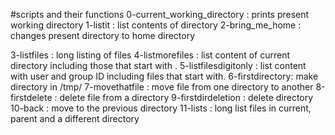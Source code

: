#scripts and their functions
0-current_working_directory : prints present working directory
1-listit : list contents of directory
2-bring_me_home : changes present directory to home directory

3-listfiles : long listing of files
4-listmorefiles : list content of current directory including those that start with .
5-listfilesdigitonly : list content with user and group ID including files that start with.
6-firstdirectory: make directory in /tmp/
7-movethatfile : move file from one directory to another
8-firstdelete : delete file from a directory
9-firstdirdeletion : delete directory
10-back : move to the previous directory
11-lists : long list files in current, parent and a different directory
